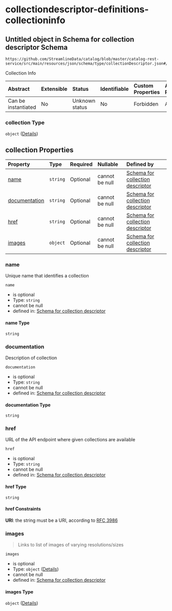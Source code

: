 # collectiondescriptor-definitions-collectioninfo

## Untitled object in Schema for collection descriptor Schema

```text
https://github.com/StreamlineData/catalog/blob/master/catalog-rest-service/src/main/resources/json/schema/type/collectionDescriptor.json#/properties/collection
```

Collection Info

| Abstract | Extensible | Status | Identifiable | Custom Properties | Additional Properties | Access Restrictions | Defined In |
| :--- | :--- | :--- | :--- | :--- | :--- | :--- | :--- |
| Can be instantiated | No | Unknown status | No | Forbidden | Allowed | none | [collectionDescriptor.json\*](https://github.com/parthp2107/jsonTesting/tree/982c19ce17ac8d846e924786a3bf1598f2ce11b7/Types/out/type/collectionDescriptor.json) |

### collection Type

`object` \([Details](collectiondescriptor-definitions-collectioninfo.md)\)

## collection Properties

| Property | Type | Required | Nullable | Defined by |
| :--- | :--- | :--- | :--- | :--- |
| [name](collectiondescriptor-definitions-collectioninfo.md#name) | `string` | Optional | cannot be null | [Schema for collection descriptor](collectiondescriptor-definitions-collectioninfo-properties-name.md) |
| [documentation](collectiondescriptor-definitions-collectioninfo.md#documentation) | `string` | Optional | cannot be null | [Schema for collection descriptor](collectiondescriptor-definitions-collectioninfo-properties-documentation.md) |
| [href](collectiondescriptor-definitions-collectioninfo.md#href) | `string` | Optional | cannot be null | [Schema for collection descriptor](collectiondescriptor-definitions-collectioninfo-properties-href.md) |
| [images](collectiondescriptor-definitions-collectioninfo.md#images) | `object` | Optional | cannot be null | [Schema for collection descriptor](../common/common-definitions-imagelist.md) |

### name

Unique name that identifies a collection

`name`

* is optional
* Type: `string`
* cannot be null
* defined in: [Schema for collection descriptor](collectiondescriptor-definitions-collectioninfo-properties-name.md)

#### name Type

`string`

### documentation

Description of collection

`documentation`

* is optional
* Type: `string`
* cannot be null
* defined in: [Schema for collection descriptor](collectiondescriptor-definitions-collectioninfo-properties-documentation.md)

#### documentation Type

`string`

### href

URL of the API endpoint where given collections are available

`href`

* is optional
* Type: `string`
* cannot be null
* defined in: [Schema for collection descriptor](collectiondescriptor-definitions-collectioninfo-properties-href.md)

#### href Type

`string`

#### href Constraints

**URI**: the string must be a URI, according to [RFC 3986](https://tools.ietf.org/html/rfc3986)

### images

> Links to list of images of varying resolutions/sizes

`images`

* is optional
* Type: `object` \([Details](../common/common-definitions-imagelist.md)\)
* cannot be null
* defined in: [Schema for collection descriptor](../common/common-definitions-imagelist.md)

#### images Type

`object` \([Details](../common/common-definitions-imagelist.md)\)

